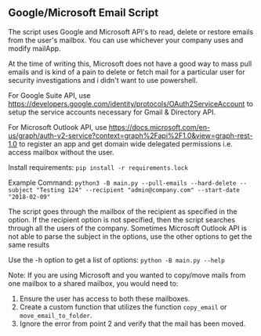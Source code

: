 
Google/Microsoft Email Script
-----------------------------

The script uses Google and Microsoft API's to read, delete or restore emails from the user's mailbox. You can use whichever your company uses and modify mailApp.

At the time of writing this, Microsoft does not have a good way to mass pull emails and is kind of a pain to delete or fetch mail for a particular user for security investigations and i didn't want to use powershell.

For Google Suite API, use https://developers.google.com/identity/protocols/OAuth2ServiceAccount to setup the service accounts necessary for Gmail & Directory API.

For Microsoft Outlook API, use https://docs.microsoft.com/en-us/graph/auth-v2-service?context=graph%2Fapi%2F1.0&view=graph-rest-1.0 to register an app and get domain wide delegated permissions i.e. access mailbox without the user.

Install requirements: `pip install -r requirements.lock`

Example Command: 
`python3 -B main.py --pull-emails --hard-delete --subject "Testing 124" --recipient "admin@company.com" --start-date "2018-02-09"`

The script goes through the mailbox of the recipient as specified in the option. If the recipient option is not specified, then the script searches through all the users of the company.
Sometimes Microsoft Outlook API is not able to parse the subject in the options, use the other options to get the same results

Use the -h option to get a list of options: `python -B main.py --help`

Note: If you are using Microsoft and you wanted to copy/move mails from one mailbox to a shared mailbox, you would need to:
 1. Ensure the user has access to both these mailboxes. 
 2. Create a custom function that utilizes the function `copy_email` or `move_email_to_folder`. 
 3. Ignore the error from point 2 and verify that the mail has been moved.